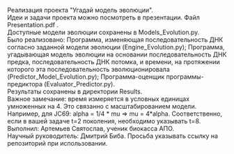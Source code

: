 Реализация проекта "Угадай модель эволюции".   
Идеи и задачи проекта можно посмотреть в презентации. Файл Presentation.pdf .  
Доступные модели эволюции сохранены в Models_Evolution.py.  
Было реализовано: Программа, изменяющая последовательность ДНК согласно заданной модели эволюции (Engine_Evolution.py); Программа, угадывающая модель эволюции на основании последовательность ДНК предка, последовательность ДНК потомка, и времени, на протяжении которого эта последовательность эволюционировала (Predictor_Model_Evolution.py); Программа-оценщик программы-предиктора (Evaluator_Predictor.py).   
Результаты сохранены в директории Results.     
Важное замечание: время измеряется в условных единицах умноженных на 4. Это связанно с масштабированием модели. Например, для JC69: alpha = 1/4 * mu => mu = 4*alpha.
Соответственно, если в вашей задаче t=2 поколения, необходимо указывать t=8.    
Выполнил: Артемьев Святослав, ученик биокасса АПО.  
Научный руководитель: Дмитрий Биба.
Просьба указывать ссылку на репозиторий при использовании. 
